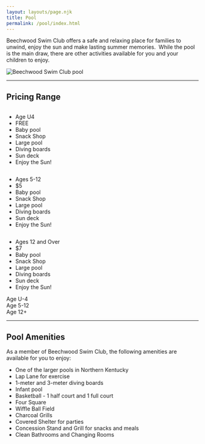 ```yaml
---
layout: layouts/page.njk
title: Pool
permalink: /pool/index.html
---
```

Beechwood Swim Club offers a safe and relaxing place for families to unwind, enjoy the sun and make lasting summer memories.  While the pool is the main draw, there are other activities available for you and your children to enjoy.

![Beechwood Swim Club pool](/images/pool-pic-1.jpg)

<div><hr></div>

## Pricing Range

<div class="columns">
  <ul class="price">
    <li class="header">Age U4</li>
    <li class="grey">FREE</li>
    <li>Baby pool</li>
    <li>Snack Shop</li>
    <li>Large pool</li>
    <li>Diving boards</li>
    <li>Sun deck</li>
    <li class="grey">Enjoy the Sun!</li>
  </ul>
</div>
<div class="columns">
  <ul class="price">
    <li class="header">Ages 5-12</li>
    <li class="grey">$5</li>
    <li>Baby pool</li>
    <li>Snack Shop</li>
    <li>Large pool</li>
    <li>Diving boards</li>
    <li>Sun deck</li>
    <li class="grey">Enjoy the Sun!</li>
  </ul>
</div>
<div class="columns">
  <ul class="price">
    <li class="header">Ages 12 and Over</li>
    <li class="grey">$7</li>
    <li>Baby pool</li>
    <li>Snack Shop</li>
    <li>Large pool</li>
    <li>Diving boards</li>
    <li>Sun deck</li>
    <li class="grey">Enjoy the Sun!</li>
  </ul>
</div>

<div class="box-flex align-start prices hide">
<div>
Age U-4
</div>
<div>
Age 5-12
</div>
<div>
Age 12+
</div>
</div>

<div><hr></div>
<h2>Pool Amenities</h2>

As a member of Beechwood Swim Club, the following amenities are available for you to enjoy:

* One of the larger pools in Northern Kentucky
* Lap Lane for exercise
* 1-meter and 3-meter diving boards
* Infant pool
* Basketball - 1 half court and 1 full court 
* Four Square
* Wiffle Ball Field
* Charcoal Grills
* Covered Shelter for parties
* Concession Stand and Grill for snacks and meals
* Clean Bathrooms and Changing Rooms